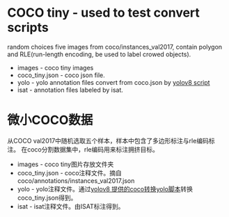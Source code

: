 # COCO tiny - used to test convert scripts

random choices five images from coco/instances_val2017, contain polygon and RLE(run-length encoding, be used to label crowed objects).

- images - coco tiny images
- coco_tiny.json - coco json file.
- yolo - yolo annotation files convert from coco.json by [yolov8 script](https://github.com/ultralytics/JSON2YOLO/blob/c38a43f342428849c75c103c6d060012a83b5392/general_json2yolo.py)
- isat - annotation files labeled by isat.

# 微小COCO数据

从COCO val2017中随机选取五个样本，样本中包含了多边形标注与rle编码标注。
在coco分割数据集中，rle编码用来标注拥挤目标。

- images - coco tiny图片存放文件夹
- coco_tiny.json - coco注释文件。摘自coco/annotations/instances_val2017.json
- yolo - yolo注释文件。通过[yolov8 提供的coco转换yolo脚本](https://github.com/ultralytics/JSON2YOLO/blob/c38a43f342428849c75c103c6d060012a83b5392/general_json2yolo.py)转换coco_tiny.json得到。
- isat - isat注释文件。由ISAT标注得到。
